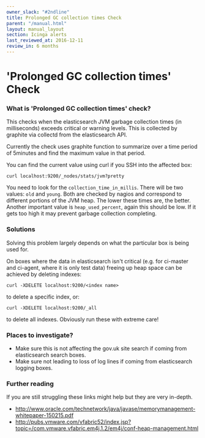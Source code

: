 ```yaml
---
owner_slack: "#2ndline"
title: Prolonged GC collection times Check
parent: "/manual.html"
layout: manual_layout
section: Icinga alerts
last_reviewed_at: 2016-12-11
review_in: 6 months
---
```


# 'Prolonged GC collection times' Check

### What is 'Prolonged GC collection times' check?

This checks when the elasticsearch JVM garbage collection times (in
milliseconds) exceeds critical or warning levels. This is collected by
graphite via collectd from the elasticsearch API.

Currently the check uses graphite function to summarize over a time
period of 5minutes and find the maximum value in that period.

You can find the current value using curl if you SSH into the affected
box:

    curl localhost:9200/_nodes/stats/jvm?pretty

You need to look for the `collection_time_in_millis`. There will be two
values: `old` and `young`. Both are checked by nagios and correspond to
different portions of the JVM heap. The lower these times are, the
better. Another important value is `heap_used_percent`, again this
should be low. If it gets too high it may prevent garbage collection
completing.

### Solutions

Solving this problem largely depends on what the particular box is being
used for.

On boxes where the data in elasticsearch isn't critical (e.g. for
ci-master and ci-agent, where it is only test data) freeing up heap
space can be achieved by deleting indexes:

    curl -XDELETE localhost:9200/<index name>

to delete a specific index, or:

    curl -XDELETE localhost:9200/_all

to delete all indexes. Obviously run these with extreme care!

### Places to investigate?

-   Make sure this is not affecting the gov.uk site search if coming
    from elasticsearch search boxes.
-   Make sure not leading to loss of log lines if coming from
    elasticsearch logging boxes.

### Further reading

If you are still struggling these links might help but they are very
in-depth.

-   [<http://www.oracle.com/technetwork/java/javase/memorymanagement-whitepaper-150215.pdf>](http://www.oracle.com/technetwork/java/javase/memorymanagement-whitepaper-150215.pdf)
-   [<http://pubs.vmware.com/vfabric52/index.jsp?topic=/com.vmware.vfabric.em4j.1.2/em4j/conf-heap-management.html>](http://pubs.vmware.com/vfabric52/index.jsp?topic=/com.vmware.vfabric.em4j.1.2/em4j/conf-heap-management.html)

